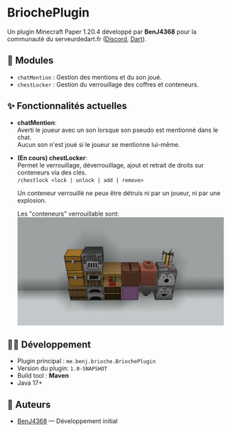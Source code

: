 # BriochePlugin

Un plugin Minecraft Paper 1.20.4 développé par **BenJ4368** pour la communauté du serveurdedart.fr ([Discord](discord.gg/dart
), [Dart](https://www.youtube.com/@darteuh)).

## 🧠 Modules

- `chatMention` : Gestion des mentions et du son joué.
- `chestLocker` : Gestion du verrouillage des coffres et conteneurs.

## ✨ Fonctionnalités actuelles

- **chatMention**:<br>
	Averti le joueur avec un son lorsque son pseudo est mentionné dans le chat.<br>
	Aucun son n'est joué si le joueur se mentionne lui-même.

- **(En cours) chestLocker**:<br>
  Permet le verrouillage, déverrouillage, ajout et retrait de droits sur conteneurs via des clés.<br>
  `/chestlock <lock | unlock | add | remove>`<br>

  Un conteneur verrouillé ne peux être détruis ni par un joueur, ni par une explosion.<br>

  Les "conteneurs" verrouillable sont:<br>
  ![Chest, trapped chest, barrel, furnace, smoker, blast furnace, lectern, chiseled bookshelf, decorated pot, shulkerbox, hopper, dropper, dispenser, brewing stand](readme_containerlist_resized.jpg)


## 🧑‍💻 Développement

- Plugin principal : `me.benj.brioche.BriochePlugin`
- Version du plugin: `1.0-SNAPSHOT`
- Build tool : **Maven**
- Java 17+

## 🔗 Auteurs

- [BenJ4368](https://github.com/BenJ4368) — Développement initial
